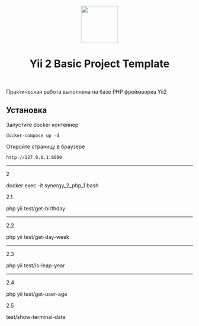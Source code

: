 <p align="center">
    <a href="https://github.com/yiisoft" target="_blank">
        <img src="https://avatars0.githubusercontent.com/u/993323" height="100px">
    </a>
    <h1 align="center">Yii 2 Basic Project Template</h1>
    <br>
</p>

Практическая работа выполнена на базе PHP фреймворка Yii2

Установка
------------ 
Запустите docker контейнер

    docker-compose up -d

Откройте страницу в браузере

    http://127.0.0.1:8000
------
2

docker exec -it synergy_2_php_1 bash

2.1

php yii test/get-birthday

------

2.2

php yii test/get-day-week

------

2.3

php yii test/is-leap-year

------

2.4

php yii test/get-user-age

2.5

test/show-terminal-date